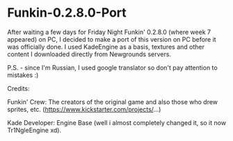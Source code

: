 # Funkin-0.2.8.0-Port

After waiting a few days for Friday Night Funkin' 0.2.8.0 (where week 7 appeared) on PC, I decided to make a port of this version on PC before it was officially done. I used KadeEngine as a basis, textures and other content I downloaded directly from Newgrounds servers.

P.S. - since I'm Russian, I used google translator so don't pay attention to mistakes :)

Credits:

Funkin' Crew: The creators of the original game and also those who drew sprites, etc. (https://www.kickstarter.com/projects/...)

Kade Developer: Engine Base (well i almost completely changed it, so it now Tr1NgleEngine xd).